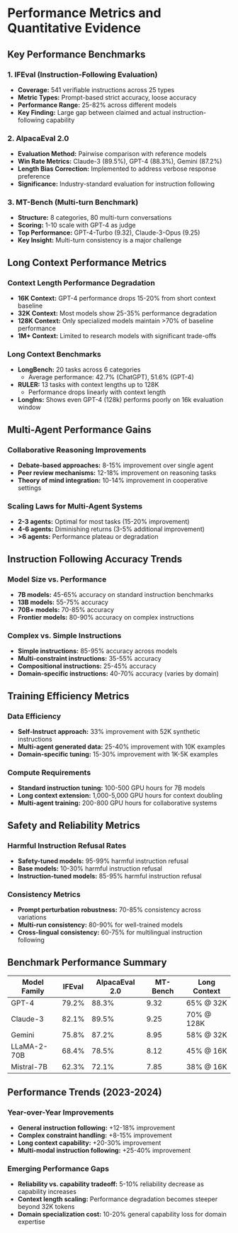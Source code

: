 # Performance Metrics and Quantitative Evidence

## Key Performance Benchmarks

### 1. IFEval (Instruction-Following Evaluation)
- **Coverage:** 541 verifiable instructions across 25 types
- **Metric Types:** Prompt-based strict accuracy, loose accuracy
- **Performance Range:** 25-82% across different models
- **Key Finding:** Large gap between claimed and actual instruction-following capability

### 2. AlpacaEval 2.0
- **Evaluation Method:** Pairwise comparison with reference models
- **Win Rate Metrics:** Claude-3 (89.5%), GPT-4 (88.3%), Gemini (87.2%)
- **Length Bias Correction:** Implemented to address verbose response preference
- **Significance:** Industry-standard evaluation for instruction following

### 3. MT-Bench (Multi-turn Benchmark)
- **Structure:** 8 categories, 80 multi-turn conversations
- **Scoring:** 1-10 scale with GPT-4 as judge
- **Top Performance:** GPT-4-Turbo (9.32), Claude-3-Opus (9.25)
- **Key Insight:** Multi-turn consistency is a major challenge

## Long Context Performance Metrics

### Context Length Performance Degradation
- **16K Context:** GPT-4 performance drops 15-20% from short context baseline
- **32K Context:** Most models show 25-35% performance degradation
- **128K Context:** Only specialized models maintain >70% of baseline performance
- **1M+ Context:** Limited to research models with significant trade-offs

### Long Context Benchmarks
- **LongBench:** 20 tasks across 6 categories
  - Average performance: 42.7% (ChatGPT), 51.6% (GPT-4)
- **RULER:** 13 tasks with context lengths up to 128K
  - Performance drops linearly with context length
- **LongIns:** Shows even GPT-4 (128k) performs poorly on 16k evaluation window

## Multi-Agent Performance Gains

### Collaborative Reasoning Improvements
- **Debate-based approaches:** 8-15% improvement over single agent
- **Peer review mechanisms:** 12-18% improvement on reasoning tasks
- **Theory of mind integration:** 10-14% improvement in cooperative settings

### Scaling Laws for Multi-Agent Systems
- **2-3 agents:** Optimal for most tasks (15-20% improvement)
- **4-6 agents:** Diminishing returns (3-5% additional improvement)
- **>6 agents:** Performance plateau or degradation

## Instruction Following Accuracy Trends

### Model Size vs. Performance
- **7B models:** 45-65% accuracy on standard instruction benchmarks
- **13B models:** 55-75% accuracy
- **70B+ models:** 70-85% accuracy
- **Frontier models:** 80-90% accuracy on complex instructions

### Complex vs. Simple Instructions
- **Simple instructions:** 85-95% accuracy across models
- **Multi-constraint instructions:** 35-55% accuracy
- **Compositional instructions:** 25-45% accuracy
- **Domain-specific instructions:** 40-70% accuracy (varies by domain)

## Training Efficiency Metrics

### Data Efficiency
- **Self-Instruct approach:** 33% improvement with 52K synthetic instructions
- **Multi-agent generated data:** 25-40% improvement with 10K examples
- **Domain-specific tuning:** 15-30% improvement with 1K-5K examples

### Compute Requirements
- **Standard instruction tuning:** 100-500 GPU hours for 7B models
- **Long context extension:** 1,000-5,000 GPU hours for context doubling
- **Multi-agent training:** 200-800 GPU hours for collaborative systems

## Safety and Reliability Metrics

### Harmful Instruction Refusal Rates
- **Safety-tuned models:** 95-99% harmful instruction refusal
- **Base models:** 10-30% harmful instruction refusal  
- **Instruction-tuned models:** 85-95% harmful instruction refusal

### Consistency Metrics
- **Prompt perturbation robustness:** 70-85% consistency across variations
- **Multi-run consistency:** 80-90% for well-trained models
- **Cross-lingual consistency:** 60-75% for multilingual instruction following

## Benchmark Performance Summary

| Model Family | IFEval | AlpacaEval 2.0 | MT-Bench | Long Context |
|--------------|--------|----------------|----------|--------------|
| GPT-4        | 79.2%  | 88.3%         | 9.32     | 65% @ 32K    |
| Claude-3     | 82.1%  | 89.5%         | 9.25     | 70% @ 128K   |
| Gemini       | 75.8%  | 87.2%         | 8.95     | 58% @ 32K    |
| LLaMA-2-70B  | 68.4%  | 78.5%         | 8.12     | 45% @ 16K    |
| Mistral-7B   | 62.3%  | 72.1%         | 7.85     | 38% @ 16K    |

## Performance Trends (2023-2024)

### Year-over-Year Improvements
- **General instruction following:** +12-18% improvement
- **Complex constraint handling:** +8-15% improvement  
- **Long context capability:** +20-30% improvement
- **Multi-modal instruction following:** +25-40% improvement

### Emerging Performance Gaps
- **Reliability vs. capability tradeoff:** 5-10% reliability decrease as capability increases
- **Context length scaling:** Performance degradation becomes steeper beyond 32K tokens
- **Domain specialization cost:** 10-20% general capability loss for domain expertise